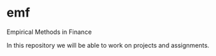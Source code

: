 # emf
Empirical Methods in Finance

In this repository we will be able to work on projects and assignments.
